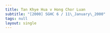 ```yaml
---
title: Tan Khye Hua v Hong Chor Luan
subtitle: "[2000] SGHC 6 / 11\_January\_2000"
tags: null
layout: single
---
```


